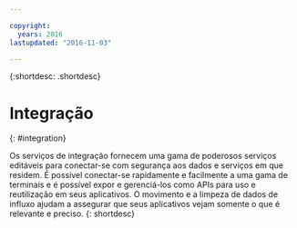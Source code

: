 ```yaml
---

copyright:
  years: 2016
lastupdated: "2016-11-03"

---
```


{:shortdesc: .shortdesc}

# Integração
{: #integration}

Os serviços de integração fornecem uma gama de poderosos serviços editáveis para
conectar-se com segurança aos dados e serviços em que residem. É possível conectar-se rapidamente e facilmente a uma
gama de terminais e é possível expor e gerenciá-los como APIs para uso e reutilização em seus aplicativos. O movimento e a limpeza de dados de influxo ajudam a assegurar que seus aplicativos vejam somente
o que é relevante e preciso.
{: shortdesc}
